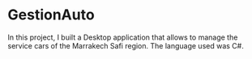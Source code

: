 # GestionAuto

In this project, I built a Desktop application that allows to manage the service cars of the Marrakech Safi region. The language used was C#.
